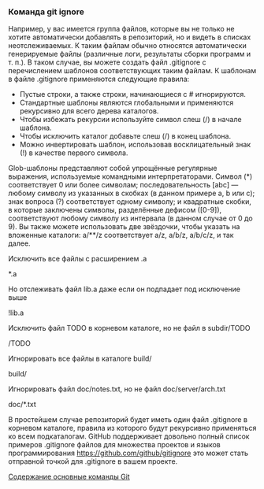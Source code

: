 ### Команда git ignore

Например, у вас имеется группа файлов, которые вы не только не хотите автоматически
добавлять в репозиторий, но и видеть в списках неотслеживаемых. К таким файлам обычно
относятся автоматически генерируемые файлы (различные логи, результаты сборки
программ и т. п.). В таком случае, вы можете создать файл .gitignore с перечислением
шаблонов соответствующих таким файлам.
К шаблонам в файле .gitignore применяются следующие правила:

- Пустые строки, а также строки, начинающиеся с # игнорируются.
- Стандартные шаблоны являются глобальными и применяются рекурсивно для всего
дерева каталогов.
- Чтобы избежать рекурсии используйте символ слеш (/) в начале шаблона.
- Чтобы исключить каталог добавьте слеш (/) в конец шаблона.
- Можно инвертировать шаблон, использовав восклицательный знак (!) в качестве
первого символа.

Glob-шаблоны представляют собой упрощённые регулярные выражения, используемые
командными интерпретаторами. Символ (*) соответствует 0 или более символам;
последовательность [abc] — любому символу из указанных в скобках (в данном примере a, b
или c); знак вопроса (?) соответствует одному символу; и квадратные скобки, в которые
заключены символы, разделённые дефисом ([0-9]), соответствуют любому символу из
интервала (в данном случае от 0 до 9). Вы также можете использовать две звёздочки, чтобы
указать на вложенные каталоги: a/**/z соответствует a/z, a/b/z, a/b/c/z, и так далее.

Исключить все файлы с расширением .a

*.a

Но отслеживать файл lib.a даже если он подпадает под исключение выше

!lib.a

Исключить файл TODO в корневом каталоге, но не файл в subdir/TODO

/TODO

Игнорировать все файлы в каталоге build/

build/

Игнорировать файл doc/notes.txt, но не файл doc/server/arch.txt

doc/*.txt

В простейшем случае репозиторий будет иметь один файл .gitignore в
корневом каталоге, правила из которого будут рекурсивно применяться ко
всем подкаталогам.
GitHub поддерживает довольно полный список примеров .gitignore файлов
для множества проектов и языков программирования <https://github.com/github/gitignore>
это может стать отправной точкой для .gitignore в вашем проекте.

[Содержание основные команды Git](./basic_git_comands.md)
